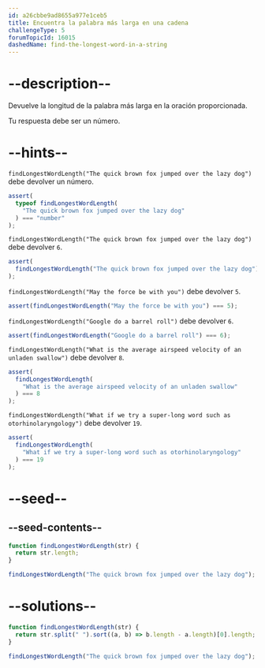 ```yaml
---
id: a26cbbe9ad8655a977e1ceb5
title: Encuentra la palabra más larga en una cadena
challengeType: 5
forumTopicId: 16015
dashedName: find-the-longest-word-in-a-string
---
```


# --description--

Devuelve la longitud de la palabra más larga en la oración proporcionada.

Tu respuesta debe ser un número.

# --hints--

`findLongestWordLength("The quick brown fox jumped over the lazy dog")` debe devolver un número.

```js
assert(
  typeof findLongestWordLength(
    "The quick brown fox jumped over the lazy dog"
  ) === "number"
);
```

`findLongestWordLength("The quick brown fox jumped over the lazy dog")` debe devolver `6`.

```js
assert(
  findLongestWordLength("The quick brown fox jumped over the lazy dog") === 6
);
```

`findLongestWordLength("May the force be with you")` debe devolver `5`.

```js
assert(findLongestWordLength("May the force be with you") === 5);
```

`findLongestWordLength("Google do a barrel roll")` debe devolver `6`.

```js
assert(findLongestWordLength("Google do a barrel roll") === 6);
```

`findLongestWordLength("What is the average airspeed velocity of an unladen swallow")` debe devolver `8`.

```js
assert(
  findLongestWordLength(
    "What is the average airspeed velocity of an unladen swallow"
  ) === 8
);
```

`findLongestWordLength("What if we try a super-long word such as otorhinolaryngology")` debe devolver `19`.

```js
assert(
  findLongestWordLength(
    "What if we try a super-long word such as otorhinolaryngology"
  ) === 19
);
```

# --seed--

## --seed-contents--

```js
function findLongestWordLength(str) {
  return str.length;
}

findLongestWordLength("The quick brown fox jumped over the lazy dog");
```

# --solutions--

```js
function findLongestWordLength(str) {
  return str.split(" ").sort((a, b) => b.length - a.length)[0].length;
}

findLongestWordLength("The quick brown fox jumped over the lazy dog");
```
